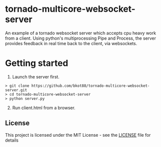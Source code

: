 # tornado-multicore-websocket-server

An example of a tornado websocket server which accepts cpu heavy work from a client. Using python's multiprocessing Pipe and Process, the server provides feedback in real time back to the client, via websockets.

# Getting started

1. Launch the server first.
```
> git clone https://github.com/bkot88/tornado-multicore-websocket-server.git
> cd tornado-multicore-websocket-server
> python server.py
```
2. Run client.html from a browser.

## License

This project is licensed under the MIT License - see the [LICENSE](LICENSE) file for details
